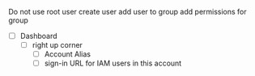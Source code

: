 Do not use root user
create user
add user to group
add permissions for group
- [ ] Dashboard
	- [ ] right up corner 
		- [ ] Account Alias
		- [ ] sign-in URL for IAM users in this account